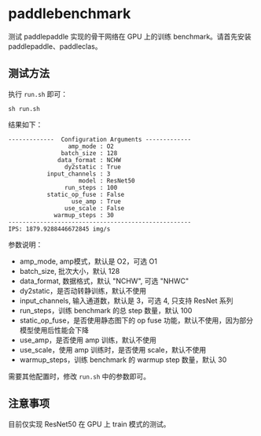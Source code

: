 # paddlebenchmark

测试 paddlepaddle 实现的骨干网络在 GPU 上的训练 benchmark。请首先安装 paddlepaddle、paddleclas。

## 测试方法

执行 `run.sh` 即可：
```
sh run.sh
```
结果如下：
```
-------------  Configuration Arguments -------------
                 amp_mode : O2
               batch_size : 128
              data_format : NCHW
                dy2static : True
           input_channels : 3
                    model : ResNet50
                run_steps : 100
           static_op_fuse : False
                  use_amp : True
                use_scale : False
             warmup_steps : 30
----------------------------------------------------
IPS: 1879.9288446672845 img/s
```
参数说明：
- amp_mode, amp模式，默认是 O2，可选 O1
- batch_size, 批次大小，默认 128
- data_format, 数据格式，默认 "NCHW", 可选 "NHWC"
- dy2static，是否动转静训练，默认不使用
- input_channels, 输入通道数，默认是 3，可选 4, 只支持 ResNet 系列
- run_steps，训练 benchmark 的总 step 数量，默认 100
- static_op_fuse，是否使用静态图下的 op fuse 功能，默认不使用，因为部分模型使用后性能会下降
- use_amp，是否使用 amp 训练，默认不使用
- use_scale，使用 amp 训练时，是否使用 scale，默认不使用
- warmup_steps，训练 benchmark 的 warmup step 数量，默认 30

需要其他配置时，修改 `run.sh` 中的参数即可。

## 注意事项

目前仅实现 ResNet50 在 GPU 上 train 模式的测试。
